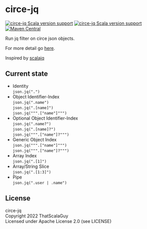 # circe-jq

[![circe-jq Scala version support](https://index.scala-lang.org/thatscalaguy/circe-jq/circe-jq/latest-by-scala-version.svg?platform=jvm)](https://index.scala-lang.org/thatscalaguy/circe-jq/circe-jq) 
[![circe-jq Scala version support](https://index.scala-lang.org/thatscalaguy/circe-jq/circe-jq/latest-by-scala-version.svg?platform=sjs1)](https://index.scala-lang.org/thatscalaguy/circe-jq/circe-jq)
[![Maven Central](https://img.shields.io/maven-central/v/de.thatscalaguy/circe-jq_2.13.svg)](https://maven-badges.herokuapp.com/maven-central/de.thatscalaguy/circe-jq_2.13)


Run jq filter on circe json objects.

For more detail go [here](https://thatscalaguy.github.io/circe-jq/).

Inspired by [scalajq](https://github.com/6u1ll4um3/scalajq)

## Current state
- Identity \
```json.jq(".")```
- Object Identifier-Index \
```json.jq(".name")``` \
```json.jq(".[name]")``` \
```json.jq(""".["name"]""")```
- Optional Object Identifier-Index \
```json.jq(".name?")``` \
```json.jq(".[name]?")``` \
```json.jq(""".["name"]?""")```
- Generic Object Index \
```json.jq(""".["name"]""")```\
```json.jq(""".["name"]?""")```
- Array Index \
```json.jq(".[1]")```
- Array/String Slice \
```json.jq(".[1:3]")```
- Pipe \
```json.jq(".user | .name")```

## License

circe-jq\
Copyright 2022 ThatScalaGuy\
Licensed under Apache License 2.0 (see LICENSE)